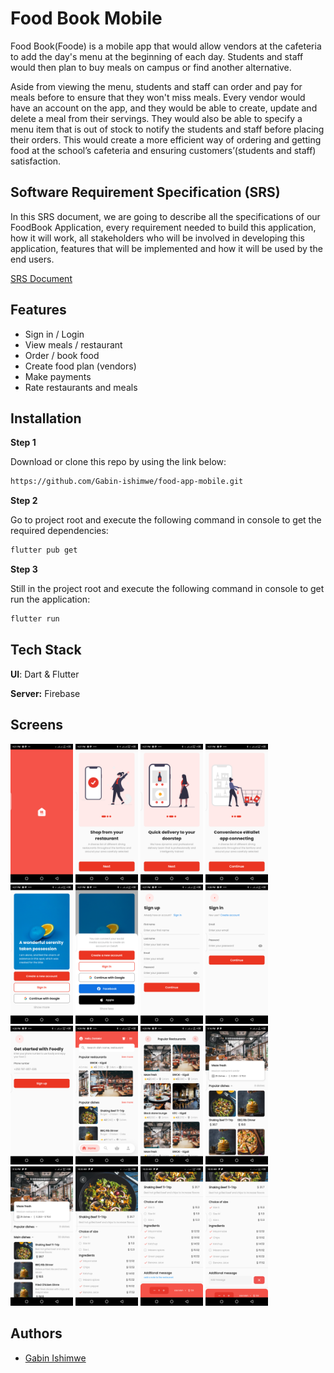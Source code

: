 # Food Book Mobile

Food Book(Foode) is a mobile app that would allow vendors at the cafeteria to add the day's menu at the beginning of each day. Students and staff would then plan to buy meals on campus or find another alternative.

Aside from viewing the menu, students and staff can order and pay for meals before to ensure that they won't miss meals. Every vendor would have an account on the app, and they would be able to create, update and delete a meal from their servings. They would also be able to specify a menu item that is out of stock to notify the students and staff before placing their orders. This would create a more efficient way of ordering and getting food at the school’s cafeteria and ensuring customers’(students and staff) satisfaction.

## Software Requirement Specification (SRS)

In this SRS document, we are going to describe all the specifications of our FoodBook Application, every requirement needed to build this application, how it will work, all stakeholders who will be involved in developing this application, features that will be implemented and how it will be used by the end users.

[SRS Document](https://docs.google.com/document/d/1pO0UzydHYtbt8-Ib7R6cLrysbbjnnAoeGaqCpVIBEMA/edit?usp=sharing)

## Features

- Sign in / Login
- View meals / restaurant
- Order / book food
- Create food plan (vendors)
- Make payments
- Rate restaurants and meals

## Installation

**Step 1**

Download or clone this repo by using the link below:

```bash
https://github.com/Gabin-ishimwe/food-app-mobile.git
```

**Step 2**

Go to project root and execute the following command in console to get the required dependencies:

```bash
flutter pub get
```

**Step 3**

Still in the project root and execute the following command in console to get run the application:

```bash
flutter run
```

## Tech Stack

**UI**: Dart & Flutter

**Server:** Firebase

## Screens

<p float="left">
  <img src="./images/readme/splash_screen.png" width="100" />
    <img src="./images/readme/onboarding_screen_1.png" width="100" />
    <img src="./images/readme/onboarding_screen_2.png" width="100" />
    <img src="./images/readme/onboarding_screen_3.png" width="100" />
  <img src="./images/readme/welcome_screen_1.png" width="100" />
  <img src="./images/readme/welcome_screen_2.png" width="100" />
  <img src="./images/readme/signup_screen.png" width="100" />
  <img src="./images/readme/signin_screen.png" width="100" />
  <img src="./images/readme/contact_screen.png" width="100" />
  <img src="./images/readme/home_screen_view.png" width="100" />
    <img src="./images/readme/popular_restaurant_screen.png" width="100" />
  <img src="./images/readme/popular_dishes.jpeg" width="100" />
  <img src="./images/readme/main_dishes.jpeg" width="100" />
  <img src="./images/readme/dish_details_1.png" width="100" />
  <img src="./images/readme/dish_details_2.png" width="100" />
  <img src="./images/readme/dish_details_3.png" width="100" />
  
</p>

## Authors

- [Gabin Ishimwe](https://github.com/Gabin-ishimwe)
